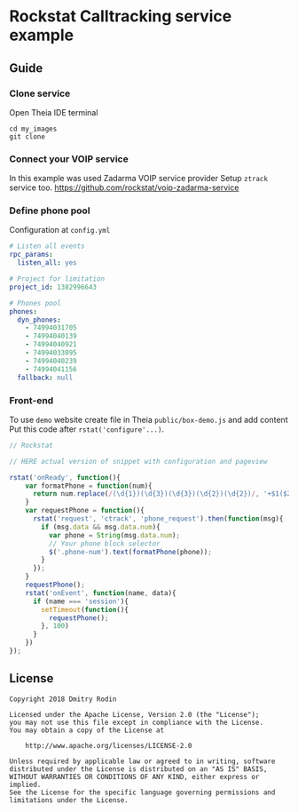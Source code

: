 # Rockstat Calltracking service example

## Guide

### Clone service

Open Theia IDE terminal

```
cd my_images
git clone
```

### Connect your VOIP service

In this example was used Zadarma VOIP service provider
Setup `ztrack` service too. https://github.com/rockstat/voip-zadarma-service



### Define phone pool

Configuration at `config.yml`

```yaml
# Listen all events
rpc_params:
  listen_all: yes

# Project for limitation
project_id: 1382996643

# Phones pool
phones:
  dyn_phones:
    - 74994031705
    - 74994040139
    - 74994040921
    - 74994033095
    - 74994040239
    - 74994041156
  fallback: null
```

### Front-end

To use `demo` website create file in Theia `public/box-demo.js` and add content
Put this code after `rstat('configure'...)`.

```js
// Rockstat

// HERE actual version of snippet with configuration and pageview

rstat('onReady', function(){
    var formatPhone = function(num){
      return num.replace(/(\d{1})(\d{3})(\d{3})(\d{2})(\d{2})/, '+$1($2) $3-$4-$5')
    }
    var requestPhone = function(){
      rstat('request', 'ctrack', 'phone_request').then(function(msg){
        if (msg.data && msg.data.num){
          var phone = String(msg.data.num);
          // Your phone block selector
          $('.phone-num').text(formatPhone(phone));
        }
      });
    }
    requestPhone();
    rstat('onEvent', function(name, data){
      if (name === 'session'){
        setTimeout(function(){
          requestPhone();
        }, 100)
      }
    })
});
```

## License

```
Copyright 2018 Dmitry Rodin

Licensed under the Apache License, Version 2.0 (the "License");
you may not use this file except in compliance with the License.
You may obtain a copy of the License at

    http://www.apache.org/licenses/LICENSE-2.0

Unless required by applicable law or agreed to in writing, software
distributed under the License is distributed on an "AS IS" BASIS,
WITHOUT WARRANTIES OR CONDITIONS OF ANY KIND, either express or implied.
See the License for the specific language governing permissions and
limitations under the License.
```
